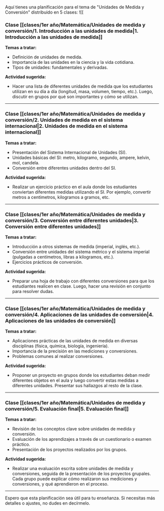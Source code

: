 Aquí tienes una planificación para el tema de "Unidades de Medida y Conversión" distribuido en 5 clases:
![[
### Clase [[clases/1er año/Matemática/Unidades de medida y conversión/1. Introducción a las unidades de medida|1. Introducción a las unidades de medida]]

**Temas a tratar:**

- Definición de unidades de medida.
- Importancia de las unidades en la ciencia y la vida cotidiana.
- Tipos de unidades: fundamentales y derivadas.

**Actividad sugerida:**

- Hacer una lista de diferentes unidades de medida que los estudiantes utilizan en su día a día (longitud, masa, volumen, tiempo, etc.). Luego, discutir en grupos por qué son importantes y cómo se utilizan.

---

### Clase [[clases/1er año/Matemática/Unidades de medida y conversión/2. Unidades de medida en el sistema internacional|2. Unidades de medida en el sistema internacional]]

**Temas a tratar:**

- Presentación del Sistema Internacional de Unidades (SI).
- Unidades básicas del SI: metro, kilogramo, segundo, ampere, kelvin, mol, candela.
- Conversión entre diferentes unidades dentro del SI.

**Actividad sugerida:**

- Realizar un ejercicio práctico en el aula donde los estudiantes conviertan diferentes medidas utilizando el SI. Por ejemplo, convertir metros a centímetros, kilogramos a gramos, etc.

---

### Clase [[clases/1er año/Matemática/Unidades de medida y conversión/3. Conversión entre diferentes unidades|3. Conversión entre diferentes unidades]]

**Temas a tratar:**

- Introducción a otros sistemas de medida (imperial, inglés, etc.).
- Conversión entre unidades del sistema métrico y el sistema imperial (pulgadas a centímetros, libras a kilogramos, etc.).
- Ejercicios prácticos de conversión.

**Actividad sugerida:**

- Preparar una hoja de trabajo con diferentes conversiones para que los estudiantes realicen en clase. Luego, hacer una revisión en conjunto para resolver dudas.

---

### Clase [[clases/1er año/Matemática/Unidades de medida y conversión/4. Aplicaciones de las unidades de conversión|4. Aplicaciones de las unidades de conversión]]

**Temas a tratar:**

- Aplicaciones prácticas de las unidades de medida en diversas disciplinas (física, química, biología, ingeniería).
- Importancia de la precisión en las mediciones y conversiones.
- Problemas comunes al realizar conversiones.

**Actividad sugerida:**

- Proponer un proyecto en grupos donde los estudiantes deban medir diferentes objetos en el aula y luego convertir estas medidas a diferentes unidades. Presentar sus hallazgos al resto de la clase.

---

### Clase [[clases/1er año/Matemática/Unidades de medida y conversión/5. Evaluación final|5. Evaluación final]]

**Temas a tratar:**

- Revisión de los conceptos clave sobre unidades de medida y conversión.
- Evaluación de los aprendizajes a través de un cuestionario o examen práctico.
- Presentación de los proyectos realizados por los grupos.

**Actividad sugerida:**

- Realizar una evaluación escrita sobre unidades de medida y conversiones, seguida de la presentación de los proyectos grupales. Cada grupo puede explicar cómo realizaron sus mediciones y conversiones, y qué aprendieron en el proceso.

---

Espero que esta planificación sea útil para tu enseñanza. Si necesitas más detalles o ajustes, no dudes en decírmelo.